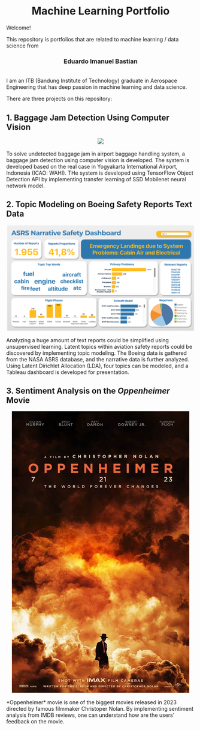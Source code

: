 <h1 align="center"> Machine Learning Portfolio </h1>

Welcome!

This repository is portfolios that are related to machine learning / data science from <br/>
<h3 align="center">Eduardo Imanuel Bastian </h3><br/>
I am an ITB (Bandung Institute of Technology) graduate in Aerospace Engineering that has deep passion in machine learning and data science.

There are three projects on this repository:


## 1. Baggage Jam Detection Using Computer Vision
<p align="center"><img src="https://github.com/eduardoimanuel/ML_Portfolio/blob/main/1.BaggageJamDetection/results/output_display.gif" width="500px"></p>
To solve undetected baggage jam in airport baggage handling system, a baggage jam detection using computer vision is developed. The system is developed based on the real case in Yogyakarta International Airport, Indonesia (ICAO: WAHI). THe system is developed using TensorFlow Object Detection API by implementing transfer learning of SSD Mobilenet neural network model. 

## 2. Topic Modeling on Boeing Safety Reports Text Data
<p align="center"><img src="https://github.com/eduardoimanuel/ML_Portfolio/blob/2e695d3142fae789c3ed2689589f3d62640f9932/2.TopicModelingBoeing/results/DashboardLDA.png" width="500px"></p>
Analyzing a huge amount of text reports could be simplified using unsupervised learning. Latent topics within aviation safety reports could be discovered by implementing topic modeling. The Boeing data is gathered from the NASA ASRS database, and the narrative data is further analyzed. Using Latent Dirichlet Allocation (LDA), four topics can be modeled, and a Tableau dashboard is developed for presentation.


## 3. Sentiment Analysis on the *Oppenheimer* Movie
<p align="center"><img src="3.OppenheimerSentiment/poster.jpeg" width="474px"></p>
*Oppenheimer* movie is one of the biggest movies released in 2023 directed by famous filmmaker Christoper Nolan. By implementing sentiment analysis from IMDB reviews, one can understand how are the users' feedback on the movie.
